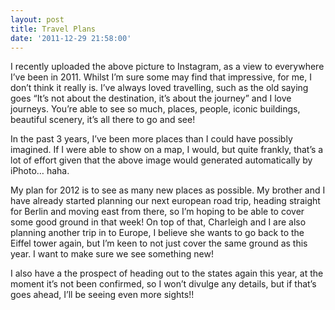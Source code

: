 ```yaml
---
layout: post
title: Travel Plans
date: '2011-12-29 21:58:00'
---
```


I recently uploaded the above picture to Instagram, as a view to everywhere I’ve been in 2011. Whilst I’m sure some may find that impressive, for me, I don’t think it really is. I’ve always loved travelling, such as the old saying goes “It’s not about the destination, it’s about the journey” and I love journeys. You’re able to see so much, places, people, iconic buildings, beautiful scenery, it’s all there to go and see!

In the past 3 years, I’ve been more places than I could have possibly imagined. If I were able to show on a map, I would, but quite frankly, that’s a lot of effort given that the above image would generated automatically by iPhoto… haha.

My plan for 2012 is to see as many new places as possible. My brother and I have already started planning our next european road trip, heading straight for Berlin and moving east from there, so I’m hoping to be able to cover some good ground in that week! On top of that, Charleigh and I are also planning another trip in to Europe, I believe she wants to go back to the Eiffel tower again, but I’m keen to not just cover the same ground as this year. I want to make sure we see something new!

I also have a the prospect of heading out to the states again this year, at the moment it’s not been confirmed, so I won’t divulge any details, but if that’s goes ahead, I’ll be seeing even more sights!!

